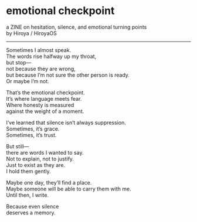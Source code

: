 # emotional checkpoint  
a ZINE on hesitation, silence, and emotional turning points  
by Hiroya / HiroyaOS

---

Sometimes I almost speak.  
The words rise halfway up my throat,  
but stop—  
not because they are wrong,  
but because I’m not sure the other person is ready.  
Or maybe I’m not.

That’s the emotional checkpoint.  
It’s where language meets fear.  
Where honesty is measured  
against the weight of a moment.

I’ve learned that silence isn’t always suppression.  
Sometimes, it’s grace.  
Sometimes, it’s trust.

But still—  
there are words I wanted to say.  
Not to explain, not to justify.  
Just to exist as they are.  
I hold them gently.

Maybe one day, they’ll find a place.  
Maybe someone will be able to carry them with me.  
Until then, I write.

Because even silence  
deserves a memory.
